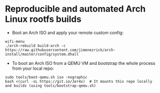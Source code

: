 # Reproducible and automated Arch Linux rootfs builds

+ Boot an Arch ISO and apply your remote custom config:

``` shell
wifi-menu
./arch-rebuild build-arch -c https://raw.githubusercontent.com/jimenezrick/arch-install/master/config/system.dhall
```

+ To boot an Arch ISO from a QEMU VM and bootstrap the whole process from your local repo:

``` shell
sudo tools/boot-qemu.sh iso -nographic
bash <(curl -sL https://git.io/Jer4x)  # It mounts this repo locally and builds (using tools/bootstrap-qemu.sh)
```
